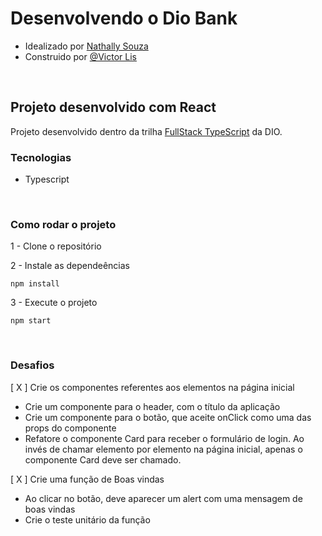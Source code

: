 # Desenvolvendo o Dio Bank
- Idealizado por [Nathally Souza](https://github.com/nathyts)
- Construido por [@Victor Lis](https://www.linkedin.com/in/victor-lis-bronzo)

<br>

## Projeto desenvolvido com React
Projeto desenvolvido dentro da trilha [FullStack TypeScript](https://web.dio.me/track/formacao-typescript-fullstack-developer) da DIO.

### Tecnologias
- Typescript

<br>

### Como rodar o projeto

1 - Clone o repositório

2 - Instale as dependeências
```    
npm install
```

3 - Execute o projeto
```
npm start
```

<br>

### Desafios
[ X ] Crie os componentes referentes aos elementos na página inicial
  - Crie um componente para o header, com o título da aplicação
  - Crie um componente para o botão, que aceite onClick como uma das props do componente
  - Refatore o componente Card para receber o formulário de login. Ao invés de chamar elemento por elemento na página inicial, apenas o componente Card deve ser chamado.

[ X ] Crie uma função de Boas vindas
  - Ao clicar no botão, deve aparecer um alert com uma mensagem de boas vindas
  - Crie o teste unitário da função
